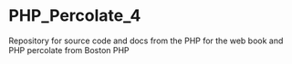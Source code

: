 PHP_Percolate_4
===============

Repository for source code and docs from the PHP for the web book and PHP percolate from Boston PHP